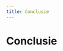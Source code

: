 ```yaml
---
title: Conclusie
---
```


# Conclusie

<!-- TODO: vergelijk de doelstelling met de uitwerking en beschrijf of je geslaagd bent in de uitwerking. Ga ook na of de uitwerking een oplossing is voor de probleemstelling. Minimum 200 woorden. -->
